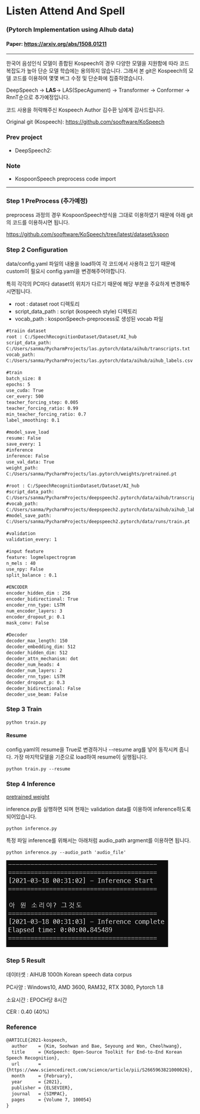 # Listen Attend And Spell
### (Pytorch Implementation using AIhub data)
#### Paper: https://arxiv.org/abs/1508.01211

----
한국어 음성인식 모델이 종합된 Kospeech의 경우 다양한 모델을 지원함에 따라 코드 복잡도가 높아 단순 모델 학습에는 용의하지 않습니다. 
그래서 본 git은 Kospeech의 모델 코드를 이용하여 몇몇 버그 수정 및 단순화에 집중하였습니다.

DeepSpeech -> **LAS**-> LAS(SpecAgument) -> Transformer -> Conformer -> RnnT순으로 추가예정입니다.

코드 사용을 허락해주신 Kospeech Author 김수환 님에게 감사드립니다.

Original git (Kospeech): https://github.com/sooftware/KoSpeech

### Prev project

-  DeepSpeech2:

### Note
 - KospoonSpeech preprocess code import

--- 
### Step 1 PreProcess (추가예정)
preprocess 과정의 경우 KospoonSpeech방식을 그대로 이용하였기 때문에 아래 git의 코드를 이용하시면 됩니다.

https://github.com/sooftware/KoSpeech/tree/latest/dataset/kspon

### Step 2 Configuration
data/config.yaml 파일의 내용을 load하여 각 코드에서 사용하고 있기 때문에 custom이 필요시 config.yaml을 변경해주어야합니다.

특히 각각의 PC마다 dataset의 위치가 다르기 때문에 해당 부분을 주요하게 변경해주시면됩니다.

- root : dataset root 디렉토리
- script_data_path : script (kospeech style) 디렉토리
- vocab_path : kosponSpeech-preprocess로 생성된 vocab 파일

``` 
#traiin dataset
root : C:/SpeechRecognitionDataset/Dataset/AI_hub
script_data_path: C:/Users/sanma/PycharmProjects/las.pytorch/data/aihub/transcripts.txt
vocab_path: C:/Users/sanma/PycharmProjects/las.pytorch/data/aihub/aihub_labels.csv

#train
batch_size: 8
epochs: 5
use_cuda: True
cer_every: 500
teacher_forcing_step: 0.005
teacher_forcing_ratio: 0.99
min_teacher_forcing_ratio: 0.7
label_smoothing: 0.1

#model_save_load
resume: False
save_every: 1
#inference
inference: False
use_val_data: True
weight_path: C:/Users/sanma/PycharmProjects/las.pytorch/weights/pretrained.pt

#root : C:/SpeechRecognitionDataset/Dataset/AI_hub
#script_data_path: C:/Users/sanma/PycharmProjects/deepspeech2.pytorch/data/aihub/transcripts.txt
#vocab_path: C:/Users/sanma/PycharmProjects/deepspeech2.pytorch/data/aihub/aihub_labels.csv
#model_save_path: C:/Users/sanma/PycharmProjects/deepspeech2.pytorch/data/runs/train.pt

#validation
validation_every: 1

#input feature
feature: logmelspectrogram
n_mels : 40
use_npy: False
split_balance : 0.1

#ENCODER
encoder_hidden_dim : 256
encoder_bidirectional: True
encoder_rnn_type: LSTM
num_encoder_layers: 3
encoder_dropout_p: 0.1
mask_conv: False

#Decoder
decoder_max_length: 150
decoder_embedding_dim: 512
decoder_hidden_dim: 512
decoder_attn_mechanism: dot
decoder_num_heads: 4
decoder_num_layers: 2
decoder_rnn_type: LSTM
decoder_dropout_p: 0.3
decoder_bidirectional: False
decoder_use_beam: False
```

### Step 3 Train

```
python train.py
```

#### Resume
config.yaml의 resume을 True로 변경하거나 --resume arg를 넣어 동작시켜 줍니다.
가장 마지막모델을 기준으로 load하여 resume이 실행됩니다.

```
python train.py --resume
```

### Step 4 Inference
[pretrained weight]()

inference.py를 실행하면 되며 현재는 validation data를 이용하여 inference하도록 되어있습니다.

```
python inference.py
```
특정 파일 inference를 위해서는 아래처럼 audio_path argment를 이용하면 됩니다.
```
python inference.py --audio_path 'audio_file'
```
![img.png](img.png)

### Step 5 Result
데이터셋 : AIHUB 1000h Korean speech data corpus

PC사양 : Windows10, AMD 3600, RAM32, RTX 3080, Pytorch 1.8

소요시간 : EPOCH당 8시간

CER : 0.40 (40%)



### Reference

    @ARTICLE{2021-kospeech,
      author    = {Kim, Soohwan and Bae, Seyoung and Won, Cheolhwang},
      title     = {KoSpeech: Open-Source Toolkit for End-to-End Korean Speech Recognition},
      url       = {https://www.sciencedirect.com/science/article/pii/S2665963821000026},
      month     = {February},
      year      = {2021},
      publisher = {ELSEVIER},
      journal   = {SIMPAC},
      pages     = {Volume 7, 100054}
    }